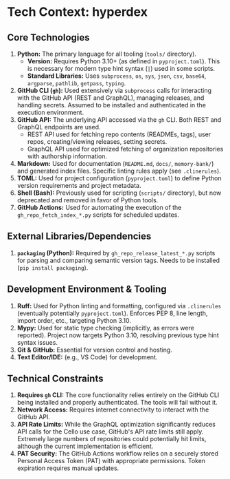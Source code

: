 # Tech Context: hyperdex

## Core Technologies

1. **Python:** The primary language for all tooling (`tools/` directory).
    - **Version:** Requires Python 3.10+ (as defined in `pyproject.toml`). This is necessary for modern type hint syntax (`|`) used in some scripts.
    - **Standard Libraries:** Uses `subprocess`, `os`, `sys`, `json`, `csv`, `base64`, `argparse`, `pathlib`, `getpass`, `typing`.
2. **GitHub CLI (`gh`):** Used extensively via `subprocess` calls for interacting with the GitHub API (REST and GraphQL), managing releases, and handling secrets. Assumed to be installed and authenticated in the execution environment.
3. **GitHub API:** The underlying API accessed via the `gh` CLI. Both REST and GraphQL endpoints are used.
    - REST API used for fetching repo contents (READMEs, tags), user repos, creating/viewing releases, setting secrets.
    - GraphQL API used for optimized fetching of organization repositories with authorship information.
4. **Markdown:** Used for documentation (`README.md`, `docs/`, `memory-bank/`) and generated index files. Specific linting rules apply (see `.clinerules`).
5. **TOML:** Used for project configuration (`pyproject.toml`) to define Python version requirements and project metadata.
6. **Shell (Bash):** Previously used for scripting (`scripts/` directory), but now deprecated and removed in favor of Python tools.
7. **GitHub Actions:** Used for automating the execution of the `gh_repo_fetch_index_*.py` scripts for scheduled updates.

## External Libraries/Dependencies

1. **`packaging` (Python):** Required by `gh_repo_release_latest_*.py` scripts for parsing and comparing semantic version tags. Needs to be installed (`pip install packaging`).

## Development Environment & Tooling

1. **Ruff:** Used for Python linting and formatting, configured via `.clinerules` (eventually potentially `pyproject.toml`). Enforces PEP 8, line length, import order, etc., targeting Python 3.10.
2. **Mypy:** Used for static type checking (implicitly, as errors were reported). Project now targets Python 3.10, resolving previous type hint syntax issues.
3. **Git & GitHub:** Essential for version control and hosting.
4. **Text Editor/IDE:** (e.g., VS Code) for development.

## Technical Constraints

1. **Requires `gh` CLI:** The core functionality relies entirely on the GitHub CLI being installed and properly authenticated. The tools will fail without it.
2. **Network Access:** Requires internet connectivity to interact with the GitHub API.
3. **API Rate Limits:** While the GraphQL optimization significantly reduces API calls for the Cello use case, GitHub's API rate limits still apply. Extremely large numbers of repositories could potentially hit limits, although the current implementation is efficient.
4. **PAT Security:** The GitHub Actions workflow relies on a securely stored Personal Access Token (PAT) with appropriate permissions. Token expiration requires manual updates.
